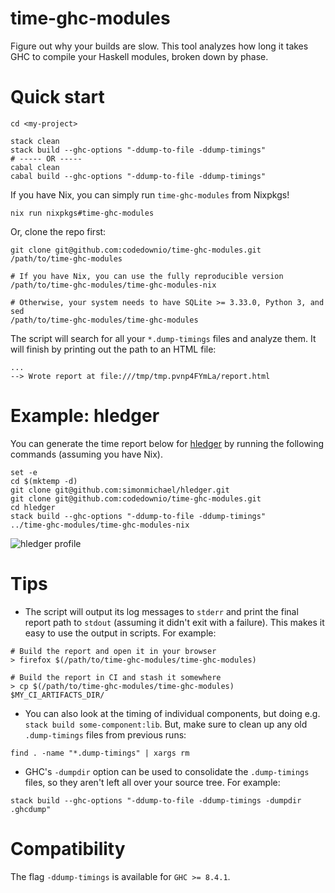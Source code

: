 
# time-ghc-modules

Figure out why your builds are slow. This tool analyzes how long it takes GHC to compile your Haskell modules, broken down by phase.

# Quick start

``` shell
cd <my-project>

stack clean
stack build --ghc-options "-ddump-to-file -ddump-timings"
# ----- OR -----
cabal clean
cabal build --ghc-options "-ddump-to-file -ddump-timings"
```

If you have Nix, you can simply run `time-ghc-modules` from Nixpkgs!

``` shell
nix run nixpkgs#time-ghc-modules
```

Or, clone the repo first:

``` shell
git clone git@github.com:codedownio/time-ghc-modules.git /path/to/time-ghc-modules

# If you have Nix, you can use the fully reproducible version
/path/to/time-ghc-modules/time-ghc-modules-nix

# Otherwise, your system needs to have SQLite >= 3.33.0, Python 3, and sed
/path/to/time-ghc-modules/time-ghc-modules
```

The script will search for all your `*.dump-timings` files and analyze them. It will finish by printing out the path to an HTML file:

``` shell
...
--> Wrote report at file:///tmp/tmp.pvnp4FYmLa/report.html
```

# Example: hledger

You can generate the time report below for [hledger](https://github.com/simonmichael/hledger) by running the following commands (assuming you have Nix).

``` shell
set -e
cd $(mktemp -d)
git clone git@github.com:simonmichael/hledger.git
git clone git@github.com:codedownio/time-ghc-modules.git
cd hledger
stack build --ghc-options "-ddump-to-file -ddump-timings"
../time-ghc-modules/time-ghc-modules-nix
```

![hledger profile](./hledger.png)

# Tips

* The script will output its log messages to `stderr` and print the final report path to `stdout` (assuming it didn't exit with a failure). This makes it easy to use the output in scripts. For example:

``` shell
# Build the report and open it in your browser
> firefox $(/path/to/time-ghc-modules/time-ghc-modules)
```

``` shell
# Build the report in CI and stash it somewhere
> cp $(/path/to/time-ghc-modules/time-ghc-modules) $MY_CI_ARTIFACTS_DIR/
```

* You can also look at the timing of individual components, but doing e.g. `stack build some-component:lib`. But, make sure to clean up any old `.dump-timings` files from previous runs:

``` shell
find . -name "*.dump-timings" | xargs rm
```

* GHC's `-dumpdir` option can be used to consolidate the `.dump-timings` files, so they aren't left all over your source tree. For example:

``` shell
stack build --ghc-options "-ddump-to-file -ddump-timings -dumpdir .ghcdump"
```

# Compatibility

The flag `-ddump-timings` is available for `GHC >= 8.4.1`.
